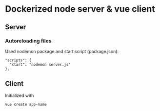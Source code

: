 # Dockerized node server & vue client

## Server
### Autoreloading files
Used nodemon package and start script (package.json):
```
"scripts": {
  "start": "nodemon server.js"
},
```

## Client

Initialized with 

```vue create app-name```